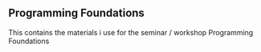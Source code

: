 ## Programming Foundations

This contains the materials i use for the seminar / workshop Programming Foundations
